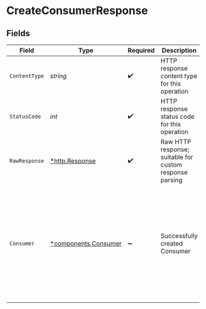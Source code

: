 # CreateConsumerResponse


## Fields

| Field                                                                                                                           | Type                                                                                                                            | Required                                                                                                                        | Description                                                                                                                     | Example                                                                                                                         |
| ------------------------------------------------------------------------------------------------------------------------------- | ------------------------------------------------------------------------------------------------------------------------------- | ------------------------------------------------------------------------------------------------------------------------------- | ------------------------------------------------------------------------------------------------------------------------------- | ------------------------------------------------------------------------------------------------------------------------------- |
| `ContentType`                                                                                                                   | *string*                                                                                                                        | :heavy_check_mark:                                                                                                              | HTTP response content type for this operation                                                                                   |                                                                                                                                 |
| `StatusCode`                                                                                                                    | *int*                                                                                                                           | :heavy_check_mark:                                                                                                              | HTTP response status code for this operation                                                                                    |                                                                                                                                 |
| `RawResponse`                                                                                                                   | [*http.Response](https://pkg.go.dev/net/http#Response)                                                                          | :heavy_check_mark:                                                                                                              | Raw HTTP response; suitable for custom response parsing                                                                         |                                                                                                                                 |
| `Consumer`                                                                                                                      | [*components.Consumer](../../models/components/consumer.md)                                                                     | :heavy_minus_sign:                                                                                                              | Successfully created Consumer                                                                                                   | {<br/>"custom_id": "4200",<br/>"id": "8a388226-80e8-4027-a486-25e4f7db5d21",<br/>"tags": [<br/>"silver-tier"<br/>],<br/>"username": "bob-the-builder"<br/>} |